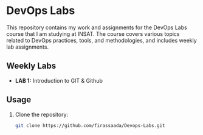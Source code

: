 # DevOps Labs

This repository contains my work and assignments for the DevOps Labs course that I am studying at INSAT.
The course covers various topics related to DevOps practices, tools, and methodologies, and includes weekly lab assignments.

## Weekly Labs
- **LAB 1:** Introduction to GIT & Github

## Usage
1. Clone the repository:
   ```bash
   git clone https://github.com/firassaada/Devops-Labs.git
